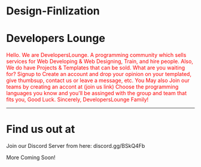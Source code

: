 # Design-Finlization

<h1>Developers Lounge</h1>
<p style="color:red;" >Hello. We are DevelopersLounge. A programming community which sells services for Web Developing & Web Designing, Train, and hire people. Also, We do have Projects & Templates that can be sold. What are you waiting for? Signup to Create an account and drop your opinion on your templated, give thumbsup, contact us or leave a message, etc. You May also Join our teams by creating an accont at (join us link) Choose the programming languages you know and you'll be assinged with the group and team that fits you, Good Luck. Sincerely, DevelopersLounge Family!<p>

<hr>

<h1>Find us out at</h1>

Join our Discord Server from here: discord.gg/BSkQ4Fb <br>
<p>More Coming Soon!</p>
